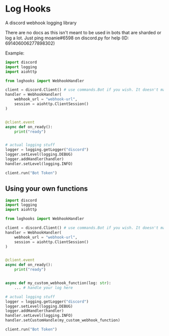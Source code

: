 # Log Hooks

A discord webhook logging library

There are no docs as this isn't meant to be used in bots that are sharded or log a lot. Just ping moanie#6598 on discord.py for help (ID: 691406006277898302)

Example:
```py
import discord
import logging
import aiohttp

from loghooks import WebhookHandler

client = discord.Client() # use commands.Bot if you wish. It doesn't make a difference.
handler = WebhookHandler(
    webhook_url = "webhook-url",
    session = aiohttp.ClientSession()
)


@client.event
async def on_ready():
    print("ready")


# actual logging stuff
logger = logging.getLogger("discord")
logger.setLevel(logging.DEBUG)
logger.addHandler(handler)
handler.setLevel(logging.INFO)

client.run("Bot Token")
```

## Using your own functions

```py
import discord
import logging
import aiohttp

from loghooks import WebhookHandler

client = discord.Client() # use commands.Bot if you wish. It doesn't make a difference.
handler = WebhookHandler(
    webhook_url = "webhook-url",
    session = aiohttp.ClientSession()
)


@client.event
async def on_ready():
    print("ready")


async def my_custom_webhook_function(log: str):
    ... # handle your log here

# actual logging stuff
logger = logging.getLogger("discord")
logger.setLevel(logging.DEBUG)
logger.addHandler(handler)
handler.setLevel(logging.INFO)
handler.setCustomHandle(my_custom_webhook_function)

client.run("Bot Token")
```